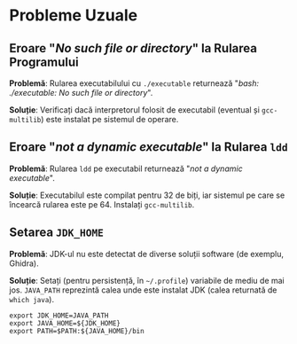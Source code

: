 # Probleme Uzuale

## Eroare "*No such file or directory*" la Rularea Programului

**Problemă**: Rularea executabilului cu `./executable` returnează "*bash: ./executable: No such file or directory*".

**Soluție**: Verificați dacă interpretorul folosit de executabil (eventual și `gcc-multilib`) este instalat pe sistemul de operare.

## Eroare "*not a dynamic executable*" la Rularea `ldd`

**Problemă**: Rularea `ldd` pe executabil returnează "*not a dynamic executable*".

**Soluție**: Executabilul este compilat pentru 32 de biți, iar sistemul pe care se încearcă rularea este pe 64. Instalați `gcc-multilib`.

## Setarea `JDK_HOME`

**Problemă**: JDK-ul nu este detectat de diverse soluții software (de exemplu, Ghidra).

**Soluție**: Setați (pentru persistență, în `~/.profile`) variabile de mediu de mai jos. `JAVA_PATH` reprezintă calea unde este instalat JDK (calea returnată de `which java`).

```
export JDK_HOME=JAVA_PATH
export JAVA_HOME=${JDK_HOME}
export PATH=$PATH:${JAVA_HOME}/bin
```